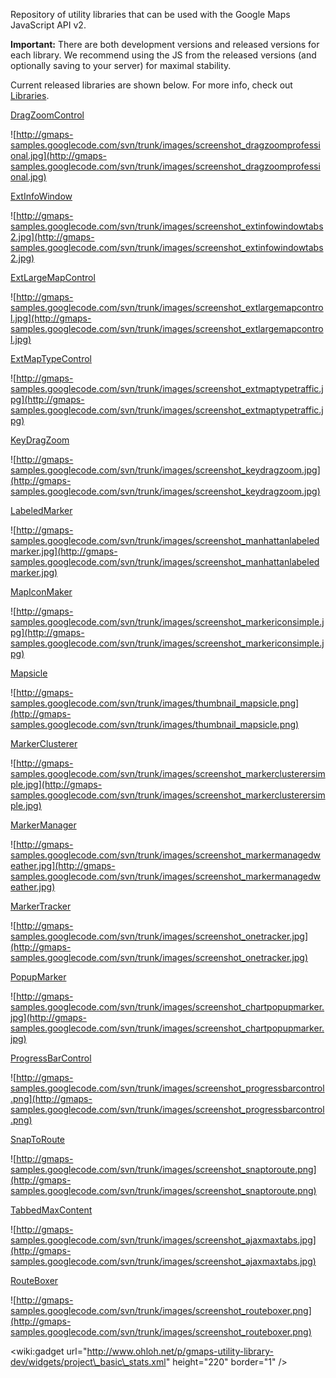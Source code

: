 Repository of utility libraries that can be used with the Google Maps JavaScript API v2.

**Important:** There are both development versions and released versions for each library. We recommend using the JS from the released versions (and optionally saving to your server) for maximal stability.

Current released libraries are shown below. For more info, check out [Libraries](http://code.google.com/p/gmaps-utility-library-dev/wiki/Libraries).

[DragZoomControl](http://gmaps-utility-library-dev.googlecode.com/svn/tags/dragzoom/)

![http://gmaps-samples.googlecode.com/svn/trunk/images/screenshot_dragzoomprofessional.jpg](http://gmaps-samples.googlecode.com/svn/trunk/images/screenshot_dragzoomprofessional.jpg)

[ExtInfoWindow](http://gmaps-utility-library-dev.googlecode.com/svn/tags/extinfowindow/)

![http://gmaps-samples.googlecode.com/svn/trunk/images/screenshot_extinfowindowtabs2.jpg](http://gmaps-samples.googlecode.com/svn/trunk/images/screenshot_extinfowindowtabs2.jpg)

[ExtLargeMapControl](http://gmaps-utility-library-dev.googlecode.com/svn/tags/extlargemapcontrol/)

![http://gmaps-samples.googlecode.com/svn/trunk/images/screenshot_extlargemapcontrol.jpg](http://gmaps-samples.googlecode.com/svn/trunk/images/screenshot_extlargemapcontrol.jpg)

[ExtMapTypeControl](http://gmaps-utility-library-dev.googlecode.com/svn/tags/extmaptypecontrol/)

![http://gmaps-samples.googlecode.com/svn/trunk/images/screenshot_extmaptypetraffic.jpg](http://gmaps-samples.googlecode.com/svn/trunk/images/screenshot_extmaptypetraffic.jpg)

[KeyDragZoom](http://gmaps-utility-library-dev.googlecode.com/svn/tags/keydragzoom/)

![http://gmaps-samples.googlecode.com/svn/trunk/images/screenshot_keydragzoom.jpg](http://gmaps-samples.googlecode.com/svn/trunk/images/screenshot_keydragzoom.jpg)

[LabeledMarker](http://gmaps-utility-library-dev.googlecode.com/svn/tags/labeledmarker/)

![http://gmaps-samples.googlecode.com/svn/trunk/images/screenshot_manhattanlabeledmarker.jpg](http://gmaps-samples.googlecode.com/svn/trunk/images/screenshot_manhattanlabeledmarker.jpg)

[MapIconMaker](http://gmaps-utility-library-dev.googlecode.com/svn/tags/mapiconmaker/)

![http://gmaps-samples.googlecode.com/svn/trunk/images/screenshot_markericonsimple.jpg](http://gmaps-samples.googlecode.com/svn/trunk/images/screenshot_markericonsimple.jpg)

[Mapsicle](http://gmaps-utility-library-dev.googlecode.com/svn/tags/mapsicle/)

![http://gmaps-samples.googlecode.com/svn/trunk/images/thumbnail_mapsicle.png](http://gmaps-samples.googlecode.com/svn/trunk/images/thumbnail_mapsicle.png)

[MarkerClusterer](http://gmaps-utility-library-dev.googlecode.com/svn/tags/markerclusterer/)

![http://gmaps-samples.googlecode.com/svn/trunk/images/screenshot_markerclusterersimple.jpg](http://gmaps-samples.googlecode.com/svn/trunk/images/screenshot_markerclusterersimple.jpg)

[MarkerManager](http://gmaps-utility-library-dev.googlecode.com/svn/tags/markermanager/)

![http://gmaps-samples.googlecode.com/svn/trunk/images/screenshot_markermanagedweather.jpg](http://gmaps-samples.googlecode.com/svn/trunk/images/screenshot_markermanagedweather.jpg)

[MarkerTracker](http://gmaps-utility-library.googlecode.com/svn/tags/markertracker/)

![http://gmaps-samples.googlecode.com/svn/trunk/images/screenshot_onetracker.jpg](http://gmaps-samples.googlecode.com/svn/trunk/images/screenshot_onetracker.jpg)

[PopupMarker](http://gmaps-utility-library-dev.googlecode.com/svn/tags/popupmarker/)

![http://gmaps-samples.googlecode.com/svn/trunk/images/screenshot_chartpopupmarker.jpg](http://gmaps-samples.googlecode.com/svn/trunk/images/screenshot_chartpopupmarker.jpg)

[ProgressBarControl](http://gmaps-utility-library-dev.googlecode.com/svn/tags/progressbarcontrol/)

![http://gmaps-samples.googlecode.com/svn/trunk/images/screenshot_progressbarcontrol.png](http://gmaps-samples.googlecode.com/svn/trunk/images/screenshot_progressbarcontrol.png)

[SnapToRoute](http://gmaps-utility-library-dev.googlecode.com/svn/tags/snaptoroute/)

![http://gmaps-samples.googlecode.com/svn/trunk/images/screenshot_snaptoroute.png](http://gmaps-samples.googlecode.com/svn/trunk/images/screenshot_snaptoroute.png)

[TabbedMaxContent](http://gmaps-utility-library-dev.googlecode.com/svn/tags/tabbedmaxcontent/)

![http://gmaps-samples.googlecode.com/svn/trunk/images/screenshot_ajaxmaxtabs.jpg](http://gmaps-samples.googlecode.com/svn/trunk/images/screenshot_ajaxmaxtabs.jpg)

[RouteBoxer](http://gmaps-utility-library-dev.googlecode.com/svn/tags/routeboxer/)

![http://gmaps-samples.googlecode.com/svn/trunk/images/screenshot_routeboxer.png](http://gmaps-samples.googlecode.com/svn/trunk/images/screenshot_routeboxer.png)

&lt;wiki:gadget url="http://www.ohloh.net/p/gmaps-utility-library-dev/widgets/project\_basic\_stats.xml" height="220" border="1" /&gt;